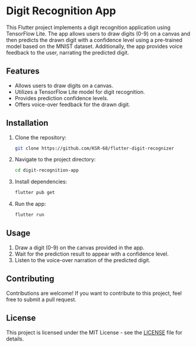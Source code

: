 

# Digit Recognition App

This Flutter project implements a digit recognition application using TensorFlow Lite. The app allows users to draw digits (0-9) on a canvas and then predicts the drawn digit with a confidence level using a pre-trained model based on the MNIST dataset. Additionally, the app provides voice feedback to the user, narrating the predicted digit.

## Features

- Allows users to draw digits on a canvas.
- Utilizes a TensorFlow Lite model for digit recognition.
- Provides prediction confidence levels.
- Offers voice-over feedback for the drawn digit.

## Installation

1. Clone the repository:
   ```bash
   git clone https://github.com/KSR-68/flutter-digit-recognizer
   ```
2. Navigate to the project directory:
   ```bash
   cd digit-recognition-app
   ```
3. Install dependencies:
   ```bash
   flutter pub get
   ```
4. Run the app:
   ```bash
   flutter run
   ```

## Usage

1. Draw a digit (0-9) on the canvas provided in the app.
2. Wait for the prediction result to appear with a confidence level.
3. Listen to the voice-over narration of the predicted digit.

## Contributing

Contributions are welcome! If you want to contribute to this project, feel free to submit a pull request.

## License

This project is licensed under the MIT License - see the [LICENSE](LICENSE) file for details.

